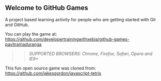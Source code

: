 ## Welcome to GitHub Games

A project based learning activity for people who are getting started with Git and GitHub.

You can play the game at: https://github.com/developertrainingwithxebia/github-games-pavitramaduranga
>> _*SUPPORTED BROWSERS*: Chrome, Firefox, Safari, Opera and IE9+_

This fun open source game was cloned from: https://github.com/jakesgordon/javascript-tetris
